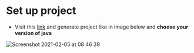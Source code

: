 # Set up project
* Visit this [link](https://start.spring.io) and generate project like in image below and **choose your version of java**


![Screenshot 2021-02-05 at 08 46 39](https://user-images.githubusercontent.com/53497782/107004568-c6027980-678e-11eb-8c0e-206ad63b27bf.png)
